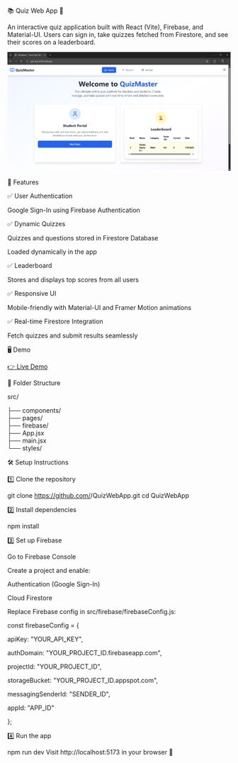 📚 Quiz Web App 🎯

An interactive quiz application built with React (Vite), Firebase, and Material-UI. Users can sign in, take quizzes fetched from Firestore, and see their scores on a leaderboard.

![Screenshot](https://github.com/axhish04/QuizWebApp/blob/master/public/Screenshot%202025-07-09%20233311.png)

🚀 Features

✅ User Authentication

Google Sign-In using Firebase Authentication

✅ Dynamic Quizzes

Quizzes and questions stored in Firestore Database

Loaded dynamically in the app

✅ Leaderboard

Stores and displays top scores from all users

✅ Responsive UI

Mobile-friendly with Material-UI and Framer Motion animations

✅ Real-time Firestore Integration

Fetch quizzes and submit results seamlessly


🖥️ Demo

 [👉 Live Demo](https://quiz-app-b43fc.web.app/)

📂 Folder Structure

src/

├── components/      
├── pages/            
├── firebase/         
├── App.jsx          
├── main.jsx          
└── styles/       

🛠 Setup Instructions

1️⃣ Clone the repository

git clone https://github.com/<your-username>/QuizWebApp.git
cd QuizWebApp

2️⃣ Install dependencies

npm install

3️⃣ Set up Firebase

Go to Firebase Console

Create a project and enable:

Authentication (Google Sign-In)

Cloud Firestore

Replace Firebase config in src/firebase/firebaseConfig.js:

const firebaseConfig = {

  apiKey: "YOUR_API_KEY",
  
  authDomain: "YOUR_PROJECT_ID.firebaseapp.com",
  
  projectId: "YOUR_PROJECT_ID",
  
  storageBucket: "YOUR_PROJECT_ID.appspot.com",
  
  messagingSenderId: "SENDER_ID",
  
  appId: "APP_ID"
  
};

4️⃣ Run the app

npm run dev
Visit http://localhost:5173 in your browser 🚀
